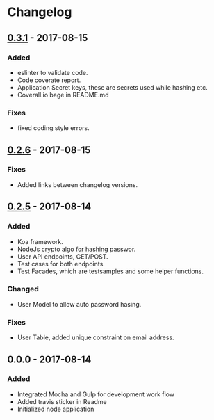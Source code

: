 # Changelog

## [0.3.1] - 2017-08-15

### Added
- eslinter to validate code.
- Code coverate report.
- Application Secret keys, these are secrets used while hashing etc.
- Coverall.io bage in README.md

### Fixes
- fixed coding style errors.

## [0.2.6] - 2017-08-15

### Fixes
- Added links between changelog versions.

## [0.2.5] - 2017-08-14

### Added
- Koa framework.
- NodeJs crypto algo for hashing passwor.
- User API endpoints, GET/POST.
- Test cases for both endpoints.
- Test Facades, which are testsamples and some helper functions.

### Changed
- User Model to allow auto password hasing.

### Fixes
- User Table, added unique constraint on email address.

## 0.0.0 - 2017-08-14

### Added
- Integrated Mocha and Gulp for development work flow
- Added travis sticker in Readme
- Initialized node application

[0.3.1]: https://github.com/mabdullah353/koajsapp/compare/v0.2.6...v0.3.1
[0.2.6]: https://github.com/mabdullah353/koajsapp/compare/v0.2.5...v0.2.6
[0.2.5]: https://github.com/mabdullah353/koajsapp/compare/v0.0.0...v0.2.5